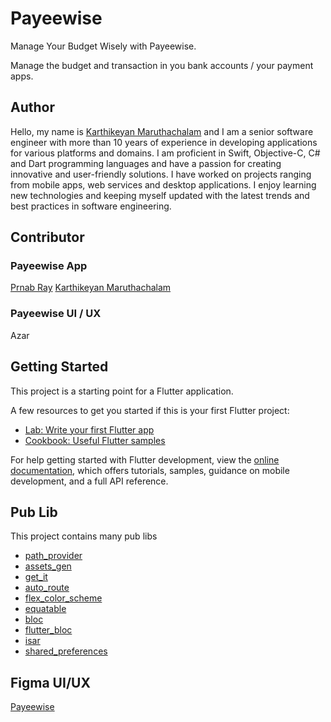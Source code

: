# Payeewise
Manage Your Budget Wisely with Payeewise.

Manage the budget and transaction in you bank accounts / your payment apps.

## Author
Hello, my name is [Karthikeyan Maruthachalam](https://www.linkedin.com/in/karthikeyan-maruthachalam-67a445136/) and I am a senior software engineer with more than 10 years of experience in developing applications for various platforms and domains. I am proficient in Swift, Objective-C, C# and Dart programming languages and have a passion for creating innovative and user-friendly solutions. I have worked on projects ranging from mobile apps, web services and desktop applications. I enjoy learning new technologies and keeping myself updated with the latest trends and best practices in software engineering.

## Contributor
### Payeewise App
[Prnab Ray](https://github.com/iampranabray)
[Karthikeyan Maruthachalam](https://github.com/karthikeyanmarutham)

### Payeewise UI / UX
Azar

## Getting Started

This project is a starting point for a Flutter application.

A few resources to get you started if this is your first Flutter project:

- [Lab: Write your first Flutter app](https://docs.flutter.dev/get-started/codelab)
- [Cookbook: Useful Flutter samples](https://docs.flutter.dev/cookbook)

For help getting started with Flutter development, view the
[online documentation](https://docs.flutter.dev/), which offers tutorials,
samples, guidance on mobile development, and a full API reference.

## Pub Lib

This project contains many pub libs
- [path_provider](https://pub.dev/packages/path_provider)
- [assets_gen](https://pub.dev/packages/assets_gen)
- [get_it](https://pub.dev/packages/get_it)
- [auto_route](https://pub.dev/packages/auto_route)
- [flex_color_scheme](https://pub.dev/packages/flex_color_scheme)
- [equatable](https://pub.dev/packages/)
- [bloc](https://pub.dev/packages/equatable)
- [flutter_bloc](https://pub.dev/packages/flutter_bloc)
- [isar](https://pub.dev/packages/isar)
- [shared_preferences](https://pub.dev/packages/shared_preferences)

## Figma UI/UX
[Payeewise](https://www.figma.com/file/BnVUkszis0Ppzy378tC0Bq/payeewise?type=design&node-id=0:1&mode=design&t=iem8YiBEgyAsyIoT-1)
